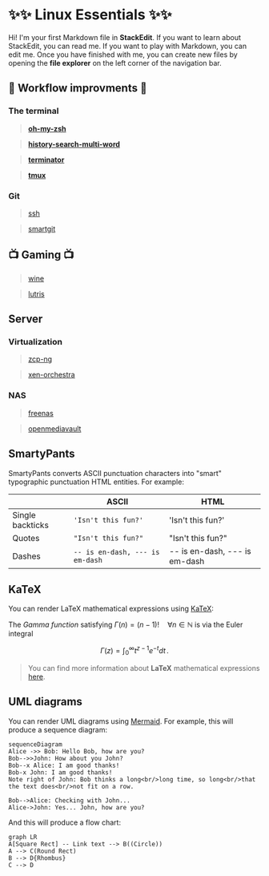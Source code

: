 # :sparkles::sparkles: Linux Essentials :sparkles::sparkles:

Hi! I'm your first Markdown file in **StackEdit**. If you want to learn about StackEdit, you can read me. If you want to play with Markdown, you can edit me. Once you have finished with me, you can create new files by opening the **file explorer** on the left corner of the navigation bar.



##  :office:  Workflow improvments  :office:
### **The terminal**
> **[oh-my-zsh](https://github.com/robbyrussell/oh-my-zsh)**

>  **[history-search-multi-word](https://github.com/zdharma/history-search-multi-word)**

> **[terminator](https://terminator-gtk3.readthedocs.io/en/latest/#)**

>  **[tmux](https://github.com/tmux/tmux)**

### Git

> [ssh](https://kbroman.org/github_tutorial/pages/first_time.html)

> [smartgit](https://www.syntevo.com/smartgit/)

## :tv: Gaming :tv:
>[wine](https://www.winehq.org/)

>[lutris](https://lutris.net/)


## Server
### Virtualization
> [zcp-ng](https://xcp-ng.com/)

>[xen-orchestra](https://xen-orchestra.com/#!/about)
### NAS
> [freenas](https://www.freenas.org/)

> [openmediavault](https://www.openmediavault.org/)


## SmartyPants

SmartyPants converts ASCII punctuation characters into "smart" typographic punctuation HTML entities. For example:

|                |ASCII                          |HTML                         |
|----------------|-------------------------------|-----------------------------|
|Single backticks|`'Isn't this fun?'`            |'Isn't this fun?'            |
|Quotes          |`"Isn't this fun?"`            |"Isn't this fun?"            |
|Dashes          |`-- is en-dash, --- is em-dash`|-- is en-dash, --- is em-dash|


## KaTeX

You can render LaTeX mathematical expressions using [KaTeX](https://khan.github.io/KaTeX/):

The *Gamma function* satisfying $\Gamma(n) = (n-1)!\quad\forall n\in\mathbb N$ is via the Euler integral

$$
\Gamma(z) = \int_0^\infty t^{z-1}e^{-t}dt\,.
$$

> You can find more information about **LaTeX** mathematical expressions [here](http://meta.math.stackexchange.com/questions/5020/mathjax-basic-tutorial-and-quick-reference).


## UML diagrams

You can render UML diagrams using [Mermaid](https://mermaidjs.github.io/). For example, this will produce a sequence diagram:

```mermaid
sequenceDiagram
Alice ->> Bob: Hello Bob, how are you?
Bob-->>John: How about you John?
Bob--x Alice: I am good thanks!
Bob-x John: I am good thanks!
Note right of John: Bob thinks a long<br/>long time, so long<br/>that the text does<br/>not fit on a row.

Bob-->Alice: Checking with John...
Alice->John: Yes... John, how are you?
```

And this will produce a flow chart:

```mermaid
graph LR
A[Square Rect] -- Link text --> B((Circle))
A --> C(Round Rect)
B --> D{Rhombus}
C --> D
```
